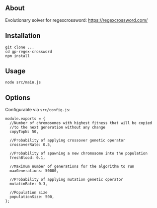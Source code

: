 ## About
Evolutionary solver for regexcrossword: https://regexcrossword.com/

## Installation

```
git clone ...
cd gp-regex-crossword
npm install
```

## Usage

```
node src/main.js
```

## Options

Configurable via `src/config.js`:

```
module.exports = {
  //Number of chromosomes with highest fitness that will be copied
  //to the next generation without any change
  copyTopN: 50,

  //Probability of applying crossover genetic operator
  crossoverRate: 0.5,

  //Probability of spawning a new chromosome into the population
  freshBlood: 0.1,

  //Maximum number of generations for the algorithm to run
  maxGenerations: 50000,

  //Probability of applying mutation genetic operator
  mutatinRate: 0.3,

  //Population size
  populationSize: 500,
};
```

